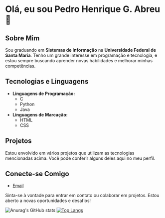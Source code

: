 # Olá, eu sou Pedro Henrique G. Abreu 👋

## Sobre Mim
Sou graduando em **Sistemas de Informação** na **Universidade Federal de Santa Maria**. Tenho um grande interesse em programação e tecnologia, e estou sempre buscando aprender novas habilidades e melhorar minhas competências.

## Tecnologias e Linguagens
- **Linguagens de Programação:**
  - C
  - Python
  - Java
- **Linguagens de Marcação:**
  - HTML
  - CSS

## Projetos
Estou envolvido em vários projetos que utilizam as tecnologias mencionadas acima. Você pode conferir alguns deles aqui no meu perfil.

## Conecte-se Comigo
- [Email](mailto:pedroabreuiv@gmail.com)

Sinta-se à vontade para entrar em contato ou colaborar em projetos. Estou aberto a novas oportunidades e desafios!

![Anurag's GitHub stats](https://github-readme-stats.vercel.app/api?username=pedrohgabreu&show_icons=true&theme=transparent)
[![Top Langs](https://github-readme-stats.vercel.app/api/top-langs/?username=pedrohgabreu&layout=donut&theme=transparent)](https://github.com/pedrohgabreu/github-readme-stats)

